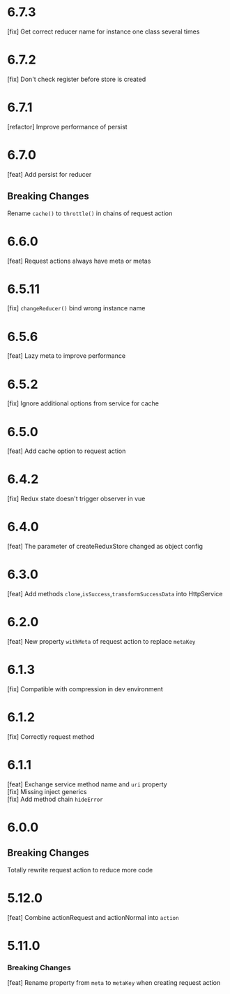 # 6.7.3
[fix] Get correct reducer name for instance one class several times

# 6.7.2
[fix] Don't check register before store is created

# 6.7.1
[refactor] Improve performance of persist

# 6.7.0
[feat] Add persist for reducer

## Breaking Changes
Rename `cache()` to `throttle()` in chains of request action

# 6.6.0
[feat] Request actions always have meta or metas

# 6.5.11
[fix] `changeReducer()` bind wrong instance name

# 6.5.6
[feat] Lazy meta to improve performance

# 6.5.2
[fix] Ignore additional options from service for cache

# 6.5.0
[feat] Add cache option to request action

# 6.4.2
[fix] Redux state doesn't trigger observer in vue

# 6.4.0
[feat] The parameter of createReduxStore changed as object config

# 6.3.0
[feat] Add methods `clone`,`isSuccess`,`transformSuccessData` into HttpService

# 6.2.0
[feat] New property `withMeta` of request action to replace `metaKey`

# 6.1.3
[fix] Compatible with compression in dev environment

# 6.1.2
[fix] Correctly request method

# 6.1.1
[feat] Exchange service method name and `uri` property
<br>
[fix] Missing inject generics
<br>
[fix] Add method chain `hideError`

# 6.0.0
## Breaking Changes
Totally rewrite request action to reduce more code

# 5.12.0
[feat] Combine actionRequest and actionNormal into `action`

# 5.11.0

### Breaking Changes
[feat] Rename property from `meta` to `metaKey` when creating request action
